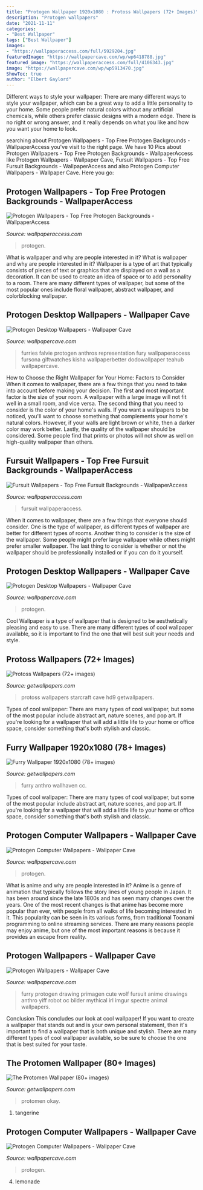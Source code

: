 ```yaml
---
title: "Protogen Wallpaper 1920x1080 : Protoss Wallpapers (72+ Images)"
description: "Protogen wallpapers"
date: "2021-11-11"
categories:
- "Best Wallpaper"
tags: ["Best Wallpaper"]
images:
- "https://wallpaperaccess.com/full/5929204.jpg"
featuredImage: "https://wallpapercave.com/wp/wp6418788.jpg"
featured_image: "https://wallpaperaccess.com/full/4106343.jpg"
image: "https://wallpapercave.com/wp/wp5913470.jpg"
ShowToc: true
author: "Elbert Gaylord"
---
```



Different ways to style your wallpaper:
There are many different ways to style your wallpaper, which can be a great way to add a little personality to your home. Some people prefer natural colors without any artificial chemicals, while others prefer classic designs with a modern edge. There is no right or wrong answer, and it really depends on what you like and how you want your home to look.

	

		
searching about Protogen Wallpapers - Top Free Protogen Backgrounds - WallpaperAccess you've visit to the right page. We have 10 Pics about Protogen Wallpapers - Top Free Protogen Backgrounds - WallpaperAccess like Protogen Wallpapers - Wallpaper Cave, Fursuit Wallpapers - Top Free Fursuit Backgrounds - WallpaperAccess and also Protogen Computer Wallpapers - Wallpaper Cave. Here you go:
		
    
## Protogen Wallpapers - Top Free Protogen Backgrounds - WallpaperAccess

<img loading=lazy src="https://wallpaperaccess.com/full/4106343.jpg" onerror="this.onerror=null;this.src='https://tse4.mm.bing.net/th?id=OIP.2ZFCwgd4EeAHth-rJRBs7AHaFj&amp;pid=15.1';" alt="Protogen Wallpapers - Top Free Protogen Backgrounds - WallpaperAccess">

_Source: wallpaperaccess.com_

>protogen. 

	

What is wallpaper and why are people interested in it?
What is wallpaper and why are people interested in it?
Wallpaper is a type of art that typically consists of pieces of text or graphics that are displayed on a wall as a decoration. It can be used to create an idea of space or to add personality to a room. There are many different types of wallpaper, but some of the most popular ones include floral wallpaper, abstract wallpaper, and colorblocking wallpaper.

    
## Protogen Desktop Wallpapers - Wallpaper Cave

<img loading=lazy src="https://wallpapercave.com/wp/wp6225580.png" onerror="this.onerror=null;this.src='https://tse4.mm.bing.net/th?id=OIP.wwLfVRoW8QjobtSboWmYbQHaEK&amp;pid=15.1';" alt="Protogen Desktop Wallpapers - Wallpaper Cave">

_Source: wallpapercave.com_

>furries falvie protogen anthros representation fury wallpaperaccess fursona giftwatches kisha wallpaperbetter dodowallpaper teahub wallpapercave. 

	

How to Choose the Right Wallpaper for Your Home: Factors to Consider
When it comes to wallpaper, there are a few things that you need to take into account before making your decision. The first and most important factor is the size of your room. A wallpaper with a large image will not fit well in a small room, and vice versa. 
The second thing that you need to consider is the color of your home's walls. If you want a wallpapers to be noticed, you'll want to choose something that complements your home's natural colors. However, if your walls are light brown or white, then a darker color may work better. 
Lastly, the quality of the wallpaper should be considered. Some people find that prints or photos will not show as well on high-quality wallpaper than others.

    
## Fursuit Wallpapers - Top Free Fursuit Backgrounds - WallpaperAccess

<img loading=lazy src="https://wallpaperaccess.com/full/5929204.jpg" onerror="this.onerror=null;this.src='https://tse4.mm.bing.net/th?id=OIP.i9j5p4CB0Vbviyc4bi1pmwHaEK&amp;pid=15.1';" alt="Fursuit Wallpapers - Top Free Fursuit Backgrounds - WallpaperAccess">

_Source: wallpaperaccess.com_

>fursuit wallpaperaccess. 

	

When it comes to wallpaper, there are a few things that everyone should consider. One is the type of wallpaper, as different types of wallpaper are better for different types of rooms. Another thing to consider is the size of the wallpaper. Some people might prefer large wallpaper while others might prefer smaller wallpaper. The last thing to consider is whether or not the wallpaper should be professionally installed or if you can do it yourself.

    
## Protogen Desktop Wallpapers - Wallpaper Cave

<img loading=lazy src="https://wallpapercave.com/wp/wp6523635.png" onerror="this.onerror=null;this.src='https://tse4.mm.bing.net/th?id=OIP.EMyeYMQbxMFunz_yc9W7hAHaFN&amp;pid=15.1';" alt="Protogen Desktop Wallpapers - Wallpaper Cave">

_Source: wallpapercave.com_

>protogen. 

	

Cool Wallpaper is a type of wallpaper that is designed to be aesthetically pleasing and easy to use. There are many different types of cool wallpaper available, so it is important to find the one that will best suit your needs and style.

    
## Protoss Wallpapers (72+ Images)

<img loading=lazy src="http://getwallpapers.com/wallpaper/full/0/3/9/538122.jpg" onerror="this.onerror=null;this.src='https://tse1.mm.bing.net/th?id=OIP.zh064siHXkc86R9STf0_dQHaEK&amp;pid=15.1';" alt="Protoss Wallpapers (72+ images)">

_Source: getwallpapers.com_

>protoss wallpapers starcraft cave hd9 getwallpapers. 

	

Types of cool wallpaper:
There are many types of cool wallpaper, but some of the most popular include abstract art, nature scenes, and pop art. If you're looking for a wallpaper that will add a little life to your home or office space, consider something that's both stylish and classic.

    
## Furry Wallpaper 1920x1080 (78+ Images)

<img loading=lazy src="http://getwallpapers.com/wallpaper/full/4/0/c/28791.jpg" onerror="this.onerror=null;this.src='https://tse1.mm.bing.net/th?id=OIP.BzIwEo2nERC1MslZb5ofPgHaEK&amp;pid=15.1';" alt="Furry Wallpaper 1920x1080 (78+ images)">

_Source: getwallpapers.com_

>furry anthro wallhaven cc. 

	

Types of cool wallpaper:
There are many types of cool wallpaper, but some of the most popular include abstract art, nature scenes, and pop art. If you're looking for a wallpaper that will add a little life to your home or office space, consider something that's both stylish and classic.

    
## Protogen Computer Wallpapers - Wallpaper Cave

<img loading=lazy src="https://wallpapercave.com/wp/wp6419218.png" onerror="this.onerror=null;this.src='https://tse2.mm.bing.net/th?id=OIP.p8hmTH6L3fDyRzegd_lzEwHaEK&amp;pid=15.1';" alt="Protogen Computer Wallpapers - Wallpaper Cave">

_Source: wallpapercave.com_

>protogen. 

	

What is anime and why are people interested in it?
Anime is a genre of animation that typically follows the story lines of young people in Japan. It has been around since the late 1800s and has seen many changes over the years. One of the most recent changes is that anime has become more popular than ever, with people from all walks of life becoming interested in it. This popularity can be seen in its various forms, from traditional Toonami programming to online streaming services. There are many reasons people may enjoy anime, but one of the most important reasons is because it provides an escape from reality.

    
## Protogen Wallpapers - Wallpaper Cave

<img loading=lazy src="https://wallpapercave.com/wp/wp5913470.jpg" onerror="this.onerror=null;this.src='https://tse1.mm.bing.net/th?id=OIP.hlR0kQ890cjyHSXZqEc71AHaJ4&amp;pid=15.1';" alt="Protogen Wallpapers - Wallpaper Cave">

_Source: wallpapercave.com_

>furry protogen drawing primagen cute wolf fursuit anime drawings anthro yiff robot oc bilder mythical irl imgur spectre animal wallpapers. 

	

Conclusion
This concludes our look at cool wallpaper! If you want to create a wallpaper that stands out and is your own personal statement, then it's important to find a wallpaper that is both unique and stylish. There are many different types of cool wallpaper available, so be sure to choose the one that is best suited for your taste.

    
## The Protomen Wallpaper (80+ Images)

<img loading=lazy src="http://getwallpapers.com/wallpaper/full/3/7/e/989181-the-protomen-wallpaper-1920x1440-tablet.jpg" onerror="this.onerror=null;this.src='https://tse1.mm.bing.net/th?id=OIP.Z-kKnjJcUgE2ElfvoQFthQHaFj&amp;pid=15.1';" alt="The Protomen Wallpaper (80+ images)">

_Source: getwallpapers.com_

>protomen okay. 

	

1. tangerine 

    
## Protogen Computer Wallpapers - Wallpaper Cave

<img loading=lazy src="https://wallpapercave.com/wp/wp6418788.jpg" onerror="this.onerror=null;this.src='https://tse2.mm.bing.net/th?id=OIP.f2qyno3Ltn2_ymoxNbRBSgHaEK&amp;pid=15.1';" alt="Protogen Computer Wallpapers - Wallpaper Cave">

_Source: wallpapercave.com_

>protogen. 

	

4. lemonade 

